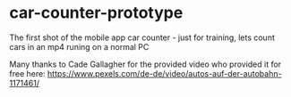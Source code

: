 # car-counter-prototype
The first shot of the mobile app car counter - just for training, lets count cars in an mp4 runing on a normal PC

Many thanks to  Cade Gallagher for the provided video who provided it for free here: 
https://www.pexels.com/de-de/video/autos-auf-der-autobahn-1171461/
